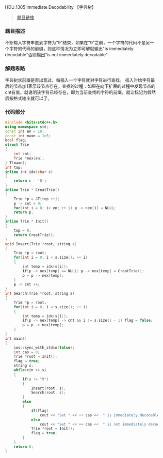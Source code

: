 HDU_1305 Immediate Decodability 【字典树】
<!--more-->
> [题目链接](http://acm.hdu.edu.cn/showproblem.php?pid=1305)

### 题目描述 ###
不断输入字符串直到字符为"9"结束，如果在"9"之前，一个字符的代码不是另一个字符的代码的前缀，则这种情况为立即可解就输出"is immediately decodable"否则输出"is not immediately decodable"
### 解题思路 ###
字典树求前缀是否出现过，每插入一个字符就对字符进行查找。
插入时给字符最后的节点加1表示该节点存在。查找的过程：如果在向下扩展的过程中发现节点的cnt有值，就说明该字符已经存在，即为当前查找的字符的前缀，就让标记为假然后按格式输出就可以了。
### 代码部分 ###
```cpp
#include <bits/stdc++.h>
using namespace std;
const int en = 10;
const int maxn = 1e6;
bool flag;
struct Trie
{
    int cnt;
    Trie *nex[en];
} T[maxn];
int top;
inline int idx(char c)
{
    return c - '0';
}
inline Trie * CreatTrie()
{
    Trie *p = &T[top ++];
    p -> cnt = 0;
    for(int i = 0; i< en; ++ i) p -> nex[i] = NULL;
    return p;
}
inline Trie * Init()
{
    top = 0;
    return CreatTrie();
}
void Insert(Trie *root, string s)
{
    Trie *p = root;
    for(int i = 0; i < s.size(); ++ i)
    {
        int temp = idx(s[i]);
        if(p -> nex[temp] == NULL) p -> nex[temp] = CreatTrie();
        p = p -> nex[temp];
    }
    p -> cnt ++;
}
int Search(Trie *root, string s)
{
    Trie *p = root;
    for(int i = 0; i < s.size(); ++ i)
    {
        int temp = idx(s[i]);
        if(p -> nex[temp] -> cnt && i != s.size() - 1) flag = false;
        p = p -> nex[temp];
    }
}
int main()
{
    ios::sync_with_stdio(false);
    int cas = 0;
    Trie *root = Init();
    flag = true;
    string s;
    while(cin >> s)
    {
        if(s != "9")
        {
            Insert(root, s);
            Search(root, s);
        }
        else
        {
            if(flag)
                cout << "Set " << ++ cas <<  " is immediately decodable" << endl;
            else
                cout << "Set " << ++ cas <<  " is not immediately decodable" << endl;
            Trie *root = Init();
            flag = true;
        }
    }
    return 0;
}

```
